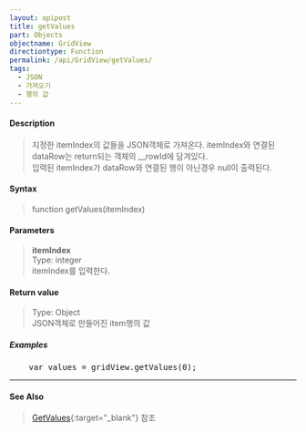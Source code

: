 ```yaml
---
layout: apipost
title: getValues
part: Objects
objectname: GridView
directiontype: Function
permalink: /api/GridView/getValues/
tags: 
  - JSON
  - 가져오기
  - 행의 값
---
```



#### Description

> 지정한 itemIndex의 값들을 JSON객체로 가져온다. itemIndex와 연결된 dataRow는 return되는 객체의 __rowId에 담겨있다.  
> 입력된 itemIndex가 dataRow와 연결된 행이 아닌경우 null이 출력된다.  

#### Syntax

> function getValues(itemIndex)  

#### Parameters

> **itemIndex**  
> Type: integer  
> itemIndex를 입력한다.  

#### Return value

> Type: Object  
> JSON객체로 만들어진 item행의 값  

##### Examples 

<pre class="prettyprint">
    var values = gridView.getValues(0);
</pre>

---

#### See Also

> [GetValues](http://demo.realgrid.com/Demo/GetValues){:target="_blank"} 참조